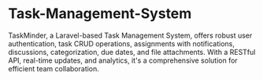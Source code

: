 # Task-Management-System
TaskMinder, a Laravel-based Task Management System, offers robust user authentication, task CRUD operations, assignments with notifications, discussions, categorization, due dates, and file attachments. With a RESTful API, real-time updates, and analytics, it's a comprehensive solution for efficient team collaboration.
